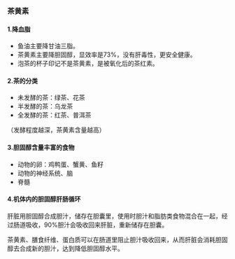 ### 茶黄素

#### 1.降血脂
* 鱼油主要降甘油三脂。
* 茶黄素主要降胆固醇，显效率是73%，没有肝毒性，更安全健康。
* 泡茶的杯子印记不是茶黄素，是被氧化后的茶红素。

#### 2.茶的分类
* 未发酵的茶：绿茶、花茶
* 半发酵的茶：乌龙茶
* 全发酵的茶：红茶、普洱茶

（发酵程度越深，茶黄素含量越高）

#### 3.胆固醇含量丰富的食物
* 动物的卵：鸡鸭蛋、蟹黄、鱼籽
* 动物的神经系统、脑
* 脊髓

#### 4.机体内的胆固醇肝肠循环
肝脏用胆固醇合成胆汁，储存在胆囊里，使用时胆汁和脂肪类食物混合在一起，经过肠道吸收，90%胆汁会吸收回来肝脏，重新储存在胆囊。

茶黄素、膳食纤维、蛋白质可以在肠道里阻止胆汁吸收回来，从而肝脏会消耗胆固醇去合成新的胆汁，达到降低胆固醇水平。
